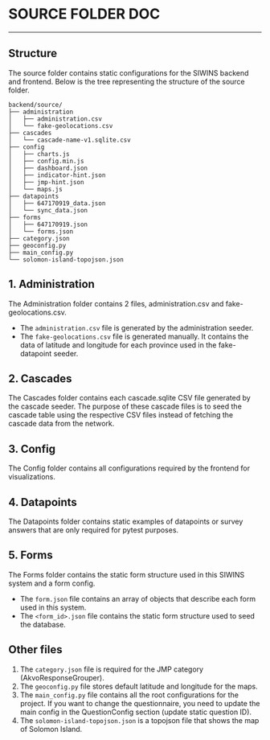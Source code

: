 # SOURCE FOLDER DOC

---

## Structure

The source folder contains static configurations for the SIWINS backend and frontend. Below is the tree representing the structure of the source folder.

```
backend/source/
├── administration
│   ├── administration.csv
│   └── fake-geolocations.csv
├── cascades
│   └── cascade-name-v1.sqlite.csv
├── config
│   ├── charts.js
│   ├── config.min.js
│   ├── dashboard.json
│   ├── indicator-hint.json
│   ├── jmp-hint.json
│   └── maps.js
├── datapoints
│   ├── 647170919_data.json
│   └── sync_data.json
├── forms
│   ├── 647170919.json
│   └── forms.json
├── category.json
├── geoconfig.py
├── main_config.py
└── solomon-island-topojson.json
```

## 1. Administration

The Administration folder contains 2 files, administration.csv and fake-geolocations.csv.

- The `administration.csv` file is generated by the administration seeder.
- The `fake-geolocations.csv` file is generated manually. It contains the data of latitude and longitude for each province used in the fake-datapoint seeder.

## 2. Cascades

The Cascades folder contains each cascade.sqlite CSV file generated by the cascade seeder. The purpose of these cascade files is to seed the cascade table using the respective CSV files instead of fetching the cascade data from the network.

## 3. Config

The Config folder contains all configurations required by the frontend for visualizations.

## 4. Datapoints

The Datapoints folder contains static examples of datapoints or survey answers that are only required for pytest purposes.

## 5. Forms

The Forms folder contains the static form structure used in this SIWINS system and a form config.

- The `form.json` file contains an array of objects that describe each form used in this system.
- The `<form_id>.json` file contains the static form structure used to seed the database.

## Other files

1. The `category.json` file is required for the JMP category (AkvoResponseGrouper).
2. The `geoconfig.py` file stores default latitude and longitude for the maps.
3. The `main_config.py` file contains all the root configurations for the project. If you want to change the questionnaire, you need to update the main config in the QuestionConfig section (update static question ID).
4. The `solomon-island-topojson.json` is a topojson file that shows the map of Solomon Island.
